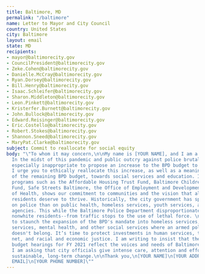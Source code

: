 ```yaml
---
title: Baltimore, MD
permalink: "/baltimore"
name: Letter to Mayor and City Council
country: United States
city: Baltimore
layout: email
state: MD
recipients:
- mayor@baltimorecity.gov
- CouncilPresident@baltimorecity.gov
- Zeke.Cohen@baltimorecity.gov
- Danielle.McCray@baltimorecity.gov
- Ryan.Dorsey@baltimorecity.gov
- Bill.Henry@baltimorecity.gov
- Isaac.Schleifer@baltimorecity.gov
- Sharon.Middleton@baltimorecity.gov
- Leon.Pinkett@baltimorecity.gov
- Kristerfer.Burnett@baltimorecity.gov
- John.Bullock@baltimorecity.gov
- Edward.Reisinger@baltimorecity.gov
- Eric.Costello@baltimorecity.gov
- Robert.Stokes@baltimorecity.gov
- Shannon.Sneed@baltimorecity.gov
- MaryPat.Clarke@baltimorecity.gov
subject: Commit to reallocate for social equity
body: "\"To whom it may concern,\n\nMy name is [YOUR NAME], and I am a Baltimore resident.
  In the midst of this pandemic and public outcry against police brutality, it feels
  especially inappropriate to propose an increase to the BPD budget to $545 million.
  I urge you to ethically reallocate this increase, as well as a meaningful portion
  of the remaining BPD budget, towards social services and education. Investment in
  programs such as the Affordable Housing Trust Fund, Baltimore Children and Youth
  Fund, Safe Streets Baltimore, the Office of Employment and Development, or the Department
  of Health, shows our commitment to communities and the vision that all Baltimore
  residents deserve to thrive. Historically, the city government has spent far more
  on police than on public health, homeless services, youth services, and other vital
  agencies. This while the Baltimore Police Department disproportionately targets
  nonwhite residents--from traffic stops to the use of lethal force. \n\nIt’s time
  to staunch the expansion of the BPD's mandate into homeless services, schools, youth
  services, mental health, and other social services where an armed police force simply
  doesn't belong. It’s time to protect investments in human services, the social safety
  net, and racial and economic justice. I am writing to insist that the upcoming BBMR
  budget hearings for FY 2021 reflect the voices and needs of Baltimore’s citizens.
  I am asking that city officials give intense care, attention and effort towards
  sustainable, long-term change.\n\nThank you,\n[YOUR NAME]\n[YOUR ADDRESS]\n[YOUR
  EMAIL]\n[YOUR PHONE NUMBER]\""
---
```


